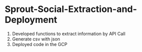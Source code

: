# Sprout-Social-Extraction-and-Deployment

1. Developed functions to extract information by API Call
2. Generate csv with json
3. Deployed code in the GCP